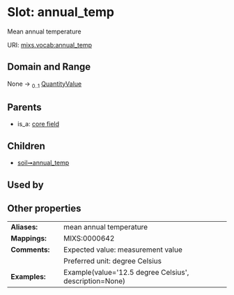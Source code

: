 
# Slot: annual_temp


Mean annual temperature

URI: [mixs.vocab:annual_temp](https://w3id.org/mixs/vocab/annual_temp)


## Domain and Range

None &#8594;  <sub>0..1</sub> [QuantityValue](QuantityValue.md)

## Parents

 *  is_a: [core field](core_field.md)

## Children

 *  [soil➞annual_temp](soil_annual_temp.md)

## Used by


## Other properties

|  |  |  |
| --- | --- | --- |
| **Aliases:** | | mean annual temperature |
| **Mappings:** | | MIXS:0000642 |
| **Comments:** | | Expected value: measurement value |
|  | | Preferred unit: degree Celsius |
| **Examples:** | | Example(value='12.5 degree Celsius', description=None) |

